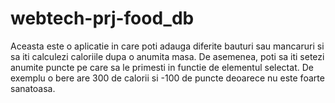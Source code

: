 # webtech-prj-food_db

Aceasta este o aplicatie in care poti adauga diferite bauturi sau mancaruri si sa 
iti calculezi caloriile dupa o anumita masa. De asemenea, poti sa iti setezi anumite 
puncte pe care sa le primesti in functie de elementul selectat. 
De exemplu o bere are 300 de calorii si -100 de puncte deoarece nu este foarte sanatoasa.